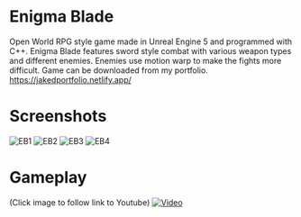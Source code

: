 # Enigma Blade
Open World RPG style game made in Unreal Engine 5 and programmed with C++.
Enigma Blade features sword style combat with various weapon types and different enemies.
Enemies use motion warp to make the fights more difficult.
Game can be downloaded from my portfolio.  https://jakedportfolio.netlify.app/

# Screenshots
![EB1](https://github.com/jakedusing/Slash/assets/132010022/41588492-ac4a-4b2a-9ab3-06b2f3ca6c5d)
![EB2](https://github.com/jakedusing/Slash/assets/132010022/f0f03be9-fec2-4616-93d1-0e5629d8239b)
![EB3](https://github.com/jakedusing/Slash/assets/132010022/74f616e2-79e2-48a5-af69-f8d18745d799)
![EB4](https://github.com/jakedusing/Slash/assets/132010022/0b7f4838-77bd-41ed-9042-2ecb9b4ed96c)

# Gameplay
(Click image to follow link to Youtube)
[![Video](https://img.youtube.com/vi/iMeu5v09feM/maxresdefault.jpg)](https://www.youtube.com/watch?v=iMeu5v09feM)
